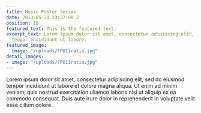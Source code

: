 ```yaml
---
title: Music Poster Series
date: 2013-05-20 23:27:00 Z
position: 18
featured_text: This is the featured text.
excerpt_text: Lorem ipsum dolor sit amet, consectetur adipiscing elit, sed do eiusmod
  tempor incididunt ut labore.
featured_image:
  image: "/uploads/FPO11ratio.jpg"
detail_images:
- image: "/uploads/FPO11ratio.jpg"
---
```


Lorem ipsum dolor sit amet, consectetur adipiscing elit, sed do eiusmod tempor incididunt ut labore et dolore magna aliqua. Ut enim ad minim veniam, quis nostrud exercitation ullamco laboris nisi ut aliquip ex ea commodo consequat. Duis aute irure dolor in reprehenderit in voluptate velit esse cillum dolore.
